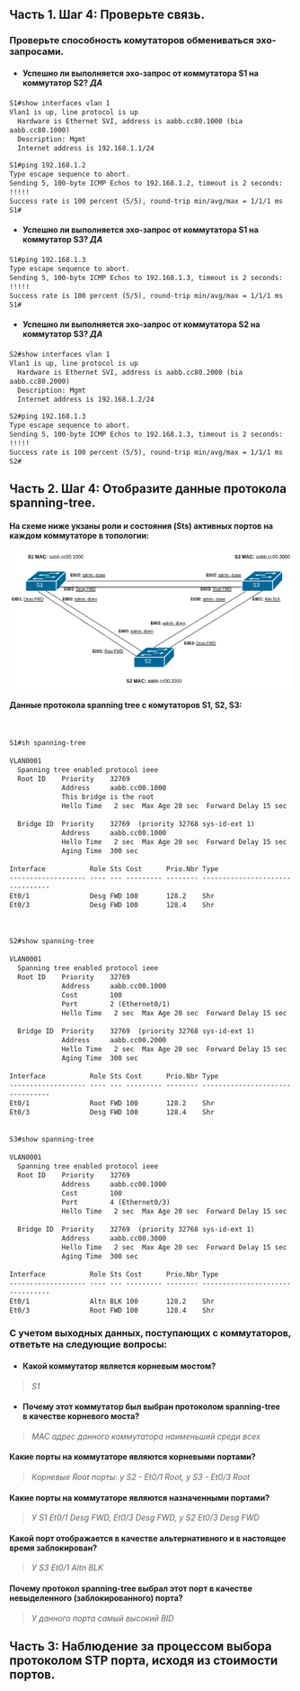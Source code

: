 ## Часть 1. Шаг 4: Проверьте связь.
### Проверьте способность комутаторов обмениваться эхо-запросами.
- #### Успешно ли выполняется эхо-запрос от коммутатора S1 на коммутатор S2?	_ДА_

```
S1#show interfaces vlan 1
Vlan1 is up, line protocol is up 
  Hardware is Ethernet SVI, address is aabb.cc80.1000 (bia aabb.cc80.1000)
  Description: Mgmt
  Internet address is 192.168.1.1/24
```

```
S1#ping 192.168.1.2      
Type escape sequence to abort.
Sending 5, 100-byte ICMP Echos to 192.168.1.2, timeout is 2 seconds:
!!!!!
Success rate is 100 percent (5/5), round-trip min/avg/max = 1/1/1 ms
S1#

```

- #### Успешно ли выполняется эхо-запрос от коммутатора S1 на коммутатор S3?	_ДА_

```
S1#ping 192.168.1.3
Type escape sequence to abort.
Sending 5, 100-byte ICMP Echos to 192.168.1.3, timeout is 2 seconds:
!!!!!
Success rate is 100 percent (5/5), round-trip min/avg/max = 1/1/1 ms
S1#

```

- #### Успешно ли выполняется эхо-запрос от коммутатора S2 на коммутатор S3? _ДА_

```
S2#show interfaces vlan 1
Vlan1 is up, line protocol is up 
  Hardware is Ethernet SVI, address is aabb.cc80.2000 (bia aabb.cc80.2000)
  Description: Mgmt
  Internet address is 192.168.1.2/24

```

```
S2#ping 192.168.1.3
Type escape sequence to abort.
Sending 5, 100-byte ICMP Echos to 192.168.1.3, timeout is 2 seconds:
!!!!!
Success rate is 100 percent (5/5), round-trip min/avg/max = 1/1/1 ms
S2#

```
## Часть 2. Шаг 4: Отобразите данные протокола spanning-tree.

#### На схеме ниже укзаны роли и состояния (Sts) активных портов на каждом коммутаторе в топологии:

![](https://github.com/Ram170107/Otus_practice_ARR/blob/2c454f246aa113e251d01f496de6893e5a168d2f/labs/lab_2/Step_4_%D0%A1%D1%85%D0%B5%D0%BC%D0%B0.png)

#### Данные протокола spanning tree с комутаторов S1, S2, S3:

```


S1#sh spanning-tree 

VLAN0001
  Spanning tree enabled protocol ieee
  Root ID    Priority    32769
             Address     aabb.cc00.1000
             This bridge is the root
             Hello Time   2 sec  Max Age 20 sec  Forward Delay 15 sec

  Bridge ID  Priority    32769  (priority 32768 sys-id-ext 1)
             Address     aabb.cc00.1000
             Hello Time   2 sec  Max Age 20 sec  Forward Delay 15 sec
             Aging Time  300 sec

Interface           Role Sts Cost      Prio.Nbr Type
------------------- ---- --- --------- -------- --------------------------------
Et0/1               Desg FWD 100       128.2    Shr 
Et0/3               Desg FWD 100       128.4    Shr 



S2#show spanning-tree 

VLAN0001
  Spanning tree enabled protocol ieee
  Root ID    Priority    32769
             Address     aabb.cc00.1000
             Cost        100
             Port        2 (Ethernet0/1)
             Hello Time   2 sec  Max Age 20 sec  Forward Delay 15 sec

  Bridge ID  Priority    32769  (priority 32768 sys-id-ext 1)
             Address     aabb.cc00.2000
             Hello Time   2 sec  Max Age 20 sec  Forward Delay 15 sec
             Aging Time  300 sec

Interface           Role Sts Cost      Prio.Nbr Type
------------------- ---- --- --------- -------- --------------------------------
Et0/1               Root FWD 100       128.2    Shr 
Et0/3               Desg FWD 100       128.4    Shr 


S3#show spanning-tree 

VLAN0001
  Spanning tree enabled protocol ieee
  Root ID    Priority    32769
             Address     aabb.cc00.1000
             Cost        100
             Port        4 (Ethernet0/3)
             Hello Time   2 sec  Max Age 20 sec  Forward Delay 15 sec

  Bridge ID  Priority    32769  (priority 32768 sys-id-ext 1)
             Address     aabb.cc00.3000
             Hello Time   2 sec  Max Age 20 sec  Forward Delay 15 sec
             Aging Time  300 sec

Interface           Role Sts Cost      Prio.Nbr Type
------------------- ---- --- --------- -------- --------------------------------
Et0/1               Altn BLK 100       128.2    Shr 
Et0/3               Root FWD 100       128.4    Shr 

```

### С учетом выходных данных, поступающих с коммутаторов, ответьте на следующие вопросы:
- #### Какой коммутатор является корневым мостом?
> _S1_
- #### Почему этот коммутатор был выбран протоколом spanning-tree в качестве корневого моста?
> _MAC адрес данного коммутатора наименьший среди всех_
#### Какие порты на коммутаторе являются корневыми портами? 
> _Корневые Root порты: у S2 - Et0/1 Root, у S3 - Et0/3 Root_
#### Какие порты на коммутаторе являются назначенными портами? 
> _У S1 Et0/1 Desg FWD, Et0/3 Desg FWD, у S2 Et0/3 Desg FWD_
#### Какой порт отображается в качестве альтернативного и в настоящее время заблокирован? 
> _У S3 Et0/1 Altn BLK_
#### Почему протокол spanning-tree выбрал этот порт в качестве невыделенного (заблокированного) порта?
> _У данного порта самый высокий BID_


## Часть 3: Наблюдение за процессом выбора протоколом STP порта, исходя из стоимости портов.


